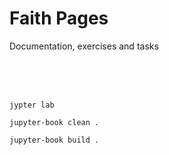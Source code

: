 # Faith Pages

Documentation, exercises and tasks

<br><br><br>

`jypter lab`

`jupyter-book clean .`

`jupyter-book build .`
